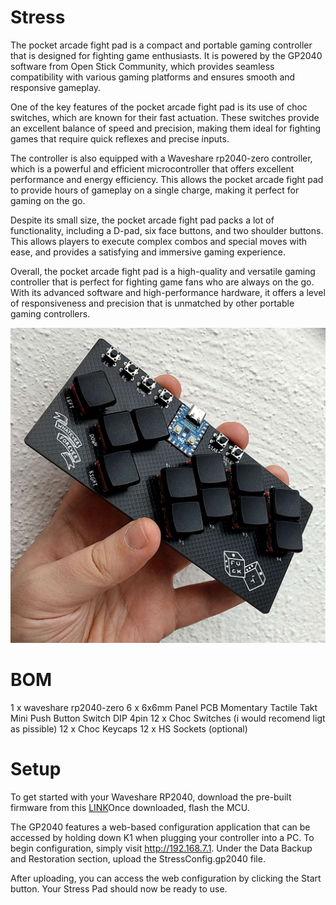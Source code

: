 # Stress
The pocket arcade fight pad is a compact and portable gaming controller that is designed for fighting game enthusiasts. It is powered by the GP2040 software from Open Stick Community, which provides seamless compatibility with various gaming platforms and ensures smooth and responsive gameplay.

One of the key features of the pocket arcade fight pad is its use of choc switches, which are known for their fast actuation. These switches provide an excellent balance of speed and precision, making them ideal for fighting games that require quick reflexes and precise inputs.

The controller is also equipped with a Waveshare rp2040-zero controller, which is a powerful and efficient microcontroller that offers excellent performance and energy efficiency. This allows the pocket arcade fight pad to provide hours of gameplay on a single charge, making it perfect for gaming on the go.

Despite its small size, the pocket arcade fight pad packs a lot of functionality, including a D-pad, six face buttons, and two shoulder buttons. This allows players to execute complex combos and special moves with ease, and provides a satisfying and immersive gaming experience.

Overall, the pocket arcade fight pad is a high-quality and versatile gaming controller that is perfect for fighting game fans who are always on the go. With its advanced software and high-performance hardware, it offers a level of responsiveness and precision that is unmatched by other portable gaming controllers.

![This is an image](https://github.com/GroooveBob/Stress/blob/main/pics/IMG_20230307_140611.jpg)

# BOM
1 x waveshare rp2040-zero
6 x 6x6mm Panel PCB Momentary Tactile Takt Mini Push Button Switch DIP 4pin 
12 x Choc Switches (i would recomend ligt as pissible)
12 x Choc Keycaps
12 x HS Sockets (optional)

# Setup
To get started with your Waveshare RP2040, download the pre-built firmware from this [LINK](https://github.com/OpenStickCommunity/GP2040-CE/releases)Once downloaded, flash the MCU.

The GP2040 features a web-based configuration application that can be accessed by holding down K1 when plugging your controller into a PC. To begin configuration, simply visit http://192.168.7.1. Under the Data Backup and Restoration section, upload the StressConfig.gp2040 file.

After uploading, you can access the web configuration by clicking the Start button. Your Stress Pad should now be ready to use.
